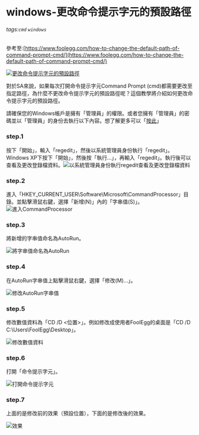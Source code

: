 # windows-更改命令提示字元的預設路徑
###### tags:`cmd` `windows` 
 參考至:[https://www.foolegg.com/how-to-change-the-default-path-of-command-prompt-cmd/](https://www.foolegg.com/how-to-change-the-default-path-of-command-prompt-cmd/)

[![更改命令提示字元的預設路徑](https://lh5.googleusercontent.com/Tl1KwkJ8DrsVsO2tvZEepHBeYkslY_ZekBxwWV1LL9RTe3auE8zYtNmws-HQtNJjAdXRaONyZFXdSV002D94d2T79CP596uMdwSce_J6GAjOs393dd9EHs-Gq5uuQqHAlDM9SQGm "更改命令提示字元的預設路徑")](https://www.foolegg.com/how-to-change-the-default-path-of-command-prompt-cmd/)

對於SA來說，如果每次打開命令提示字元Command Prompt (cmd)都需要更改至指定路徑，為什麼不更改命令提示字元的預設路徑呢？這個教學將介紹如何更改命令提示字元的預設路徑。

請確保您的Windows帳戶是擁有「管理員」的權限。或者您擁有「管理員」的密碼並以「管理員」的身份去執行以下內容。想了解更多可以「[按此](https://www.foolegg.com/index.php?p=510)」

### step.1

按下「開始」，輸入「regedit」，然後以系統管理員身份執行「regedit」。Windows XP下按下「開始」，然後按「執行…」，再輸入「regedit」。執行後可以查看及更改登錄檔資料。![以系統管理員身份執行regedit查看及更改登錄檔資料](https://lh4.googleusercontent.com/8lZuZfc777oBAJGDbrAOxO23Tp6VAjNmXmNhM_xSo7MFmPeteWzWrPgQzwA1fPIVB5PvO7tv-Ddf1_3zW_gFuNHcmXTxhzElR5MqjZHcLccXafIancHBkOvoNId4UCGGR-_2X-4v "以系統管理員身份執行regedit查看及更改登錄檔資料")

### step.2

進入「HKEY_CURRENT_USER\Software\Microsoft\CommandProcessor」目錄。並點擊滑鼠右鍵，選擇「新增(N)」內的「字串值(S)」。![進入CommandProcessor](https://lh5.googleusercontent.com/wYEUHIqm5PhrGx5xLNBZEmjEkbGAZNIRm4Yg3cyDcRSG_Q-ayLH1JPEnS1nSmxEg9TVGqU7SQDS8Rg_6fF4i_InbTzEjGom7-KCxL-2BP3peV4tHn5Uk2a880NRF_G0197ZkHhtb "進入CommandProcessor")

### step.3

將新增的字串值命名為AutoRun。

![將字串值命名為AutoRun](https://lh5.googleusercontent.com/9veMCYjbDColHr2VkK-aQrDFsy8GmKy4NQKyUeA7zBWAw4Oc3mlpGzHIjM6g0sBz_IQX_9NK_KVyEAGzb9H5i7QYd0FzbrROtN1Xx2X0b8jOPUZfrpw4q2JwPs4ZbCvVzPACpJbe "將字串值命名為AutoRun")

### step.4

在AutoRun字串值上點擊滑鼠右鍵，選擇「修改(M)…」。

![修改AutoRun字串值](https://lh6.googleusercontent.com/NJd2XjLSL84V2nIiJJBVFtUEUMzXedjHLk5Jpeqo0o1hDRgdKnvD6Hm8oCh0tAPQXmtUpa4ftPBuNPmctxJ-8Z9pjFzG_QUxjP1dUxXWrcDm67bcbCD8I1RMMgxMkpvbgWD8xs0Q "修改AutoRun字串值")

### step.5

修改數值資料為「CD /D <位置>」。例如修改成使用者FoolEgg的桌面是「CD /D C:\Users\FoolEgg\Desktop」。

![修改數值資料](https://lh4.googleusercontent.com/wCsr_MjVaj-rTyCAFI8NvMIX--gr73ELuSISXc7AyXbQMLMMDqIwMxHFhjNfa6YQuFtSU-fL7DKVMzwydT1ytpEfQT4PONhTzPf1zn9FO4X5ZgCegQIVcq8N3ppygJHLnDvyBMzF "修改數值資料")

### step.6

打開「命令提示字元」。

![打開命令提示字元](https://lh4.googleusercontent.com/0u8XQX_mAMJFEVUmPGAaq-e7PqYZSZGPVcVwp8hx6L2IlLn17UtVDooc5hdQ92YXqMiEN_w1aGdz3N3ulAc6Nt9zL_I6H-YphCj8MXVOO_Ej2adpS0IYSSwhIcEqBOc3rBr3NJSJ "打開命令提示字元")

### step.7

上面的是修改前的效果（預設位置），下面的是修改後的效果。

![效果](https://lh4.googleusercontent.com/vAl4u7S0GfrBHopvL-gwhDWGU9oQ5c_V2WCWSeLRm6m6bTiI_Jy7EiL7ANoZIT_9UtLRwXDtnw6Cx2ciMNIWripI8dsSFlozujxkGnHsllz7ORO-NMIB7hz0X8r5zSJiqMJeZMFp "效果")